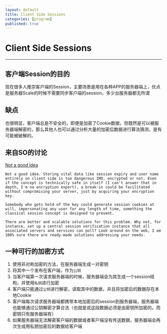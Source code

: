 ```yaml
---
layout: default
title: Client Side Sessions
categories: [program]
published: true
---
```


# Client Side Sessions
-----------------

## 客户端Session的目的

现在很多人推崇客户端的Session，主要场景是用在各种APP的服务器端上，优点是服务器Scale的时候不需要同步客户端的session，多少台服务器都无所谓

## 缺点

也很明显，客户端总是不安全的，即便是加密了Cookie数据，但既然是可以被服务器端解密的，那么其他人也可以通过分析大量的加密后数据进行算法猜测，是有可能被破解的。


## 来自SO的讨论

[Not a good idea](http://stackoverflow.com/a/2131603/802585)

```
Not a good idea. Storing vital data like session expiry and user name entirely on client side is too dangerous IMO, encrypted or not. Even if the concept is technically safe in itself (I can't answer that in depth, I'm no encryption expert), a break-in could be facilitated without compromising your server, just by acquiring your encryption key.

Somebody who gets hold of the key could generate session cookies at will, impersonating any user for any length of time, something the classical session concept is designed to prevent.

There are better and scalable solutions for this problem. Why not, for instance, set up a central session verification instance that all associated servers and services can poll? Look around on the web, I am 100% sure there are ready-made solutions addressing your needs.
```

## 一种可行的加密方式

1. 使用非对称加密的方法，在服务器端生成一对密钥
2. 将其中一个发布在客户端，作为`公钥`
3. 当客户端第一次请求服务器端的时候，服务器端会为其生成一个session结构，并使用`私钥`进行加密
4. 客户端只能通过`公钥`进行解密，读取其中的数据，并且将加密后的数据存在本地Cookie
5. 客户端每次请求服务器端都携带本地加密后的session到服务器端，服务器端也能够通过公钥解密才算合法（也就是说这段数据必须是由密钥所加密的，而密钥只有服务器端有）
6. 如果服务器端无法解密客户端的数据或者客户端没有传送数据，服务器端会再次生成用私钥加密后的数据给客户端



